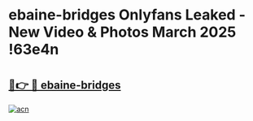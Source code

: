 # ebaine-bridges Onlyfans Leaked - New Video & Photos March 2025 !63e4n

# <h2><a href="https://d42bk7.iuczelnia.edu.pl?title=ebaine-bridges&ref=63e4n">🔗👉 🔴 ebaine-bridges</a></h2>

[![acn](https://github.com/user-attachments/assets/0f9c940e-d8b0-45ae-aac7-cd30a18b3e1c)](https://d42bk7.iuczelnia.edu.pl?title=ebaine-bridges&ref=63e4n)

